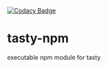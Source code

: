 [![Codacy Badge](https://api.codacy.com/project/badge/Grade/7e0a9d36c47947418019cc5431829751)](https://www.codacy.com/app/antoine-stalin/tasty-npm?utm_source=github.com&amp;utm_medium=referral&amp;utm_content=tasty-it/tasty-npm&amp;utm_campaign=Badge_Grade)

# tasty-npm
executable npm module for tasty 
